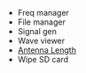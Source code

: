 * Freq manager
* File manager
* Signal gen
* Wave viewer
* [Antenna Length](https://github.com/eried/portapack-mayhem/wiki/antennas)
* Wipe SD card